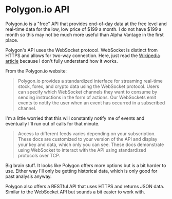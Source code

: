 
# Polygon.io API

Polygon.io is a "free" API that provides end-of-day data at the free level and real-time data for the low, low price of $199 a month. I do not have $199 a month so this may not be much more useful than Alpha Vantage in the first place.

Polygon's API uses the WebSocket protocol. WebSocket is distinct from HTTPS and allows for two-way connection. Here, just read the [Wikipedia article](https://en.wikipedia.org/wiki/WebSocket) because I don't fully understand how it works.

From the Polygon.io website:
> Polygon.io provides a standardized interface for streaming real-time stock, forex, and crypto data using the WebSocket protocol. Users can specify which WebSocket channels they want to consume by sending instructions in the form of actions. Our WebSockets emit events to notify the user when an event has occurred in a subscribed channel.

I'm a little worried that this will constantly notify me of events and eventually I'll run out of calls for that minute.

> Access to different feeds varies depending on your subscription. These docs are customized to your version of the API and display your key and data, which only you can see. These docs demonstrate using WebSocket to interact with the API using standardized protocols over TCP.

Big brain stuff. It looks like Polygon offers more options but is a bit harder to use. Either way I'll only be getting historical data, which is only good for past analysis anyway.

Polygon also offers a RESTful API that uses HTTPS and returns JSON data. Similar to the WebSocket API but sounds a bit easier to work with.